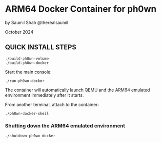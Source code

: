ARM64 Docker Container for ph0wn
================================
by Saumil Shah @therealsaumil

October 2024

## QUICK INSTALL STEPS

```
./build-ph0wn-volume
./build-ph0wn-docker
```

Start the main console:

```
./run-ph0wn-docker
```

The container will automatically launch QEMU and the ARM64 emulated environment immediately after it starts.

From another terminal, attach to the container:

```
./ph0wn-docker-shell
```

### Shutting down the ARM64 emulated environment

```
./shutdown-ph0wn-docker
```

